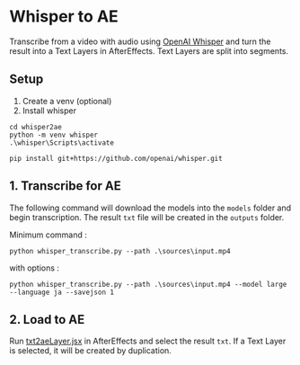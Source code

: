 # Whisper to AE
Transcribe from a video with audio using [OpenAI Whisper](https://github.com/openai/whisper) and turn the result into a Text Layers in AfterEffects. Text Layers are split into segments. 

## Setup
1. Create a venv (optional)  
2. Install whisper  
```commandline
cd whisper2ae
python -m venv whisper
.\whisper\Scripts\activate

pip install git+https://github.com/openai/whisper.git 
```

## 1. Transcribe for AE
The following command will download the models into the `models` folder and begin transcription. The result `txt` file will be created in the `outputs` folder.  

Minimum command :  
```commandline
python whisper_transcribe.py --path .\sources\input.mp4
```

with options :  
```commandline
python whisper_transcribe.py --path .\sources\input.mp4 --model large --language ja --savejson 1
```

## 2. Load to AE
Run [txt2aeLayer.jsx](./txt2aeLayer.jsx) in AfterEffects and select the result `txt`. If a Text Layer is selected, it will be created by duplication.  
